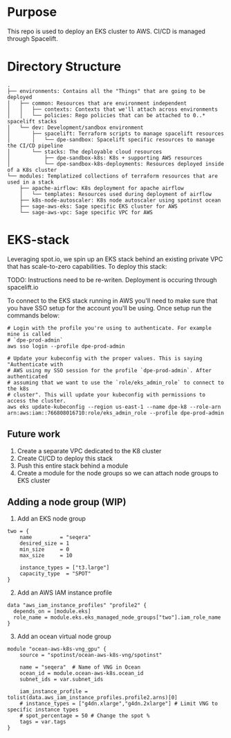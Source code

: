# Purpose

This repo is used to deploy an EKS cluster to AWS. CI/CD is managed through Spacelift.

# Directory Structure
```
.
├── environments: Contains all the "Things" that are going to be deployed
│   ├── common: Resources that are environment independent
│   │   ├── contexts: Contexts that we'll attach across environments
│   │   └── policies: Rego policies that can be attached to 0..* spacelift stacks
│   └── dev: Development/sandbox environment
│       ├── spacelift: Terraform scripts to manage spacelift resources
│       │   └── dpe-sandbox: Spacelift specific resources to manage the CI/CD pipeline
│       └── stacks: The deployable cloud resources
│           ├── dpe-sandbox-k8s: K8s + supporting AWS resources
│           └── dpe-sandbox-k8s-deployments: Resources deployed inside of a K8s cluster
└── modules: Templatized collections of terraform resources that are used in a stack
    ├── apache-airflow: K8s deployment for apache airflow
    │   └── templates: Resources used during deployment of airflow
    ├── k8s-node-autoscaler: K8s node autoscaler using spotinst ocean
    ├── sage-aws-eks: Sage specific EKS cluster for AWS
    └── sage-aws-vpc: Sage specific VPC for AWS
```


# EKS-stack

Leveraging spot.io, we spin up an EKS stack behind an existing private VPC that has scale-to-zero capabilities. To deploy this stack:

TODO: Instructions need to be re-writen. Deployment is occuring through spacelift.io

<!-- 1. log into dpe-prod via jumpcloud and export the credentials (you must have admin)
2. run `terraform apply`
3. This will deploy the terraform stack.  The terraform backend state is stored in an S3 bucket.  The terraform state is stored in the S3 bucket `s3://dpe-terraform-bucket`
4. The spot.io account token is stored in AWS secrets manager: `spotinst_token`
5. Add `AmazonEBSCSIDriverPolicy` and `SecretsManagerReadWrite` to the IAM policy -->

To connect to the EKS stack running in AWS you'll need to make sure that you have
SSO setup for the account you'll be using. Once setup run the commands below:
```
# Login with the profile you're using to authenticate. For example mine is called 
# `dpe-prod-admin`
aws sso login --profile dpe-prod-admin

# Update your kubeconfig with the proper values. This is saying "Authenticate with 
# AWS using my SSO session for the profile `dpe-prod-admin`. After authenticated 
# assuming that we want to use the `role/eks_admin_role` to connect to the k8s 
# cluster". This will update your kubeconfig with permissions to access the cluster.
aws eks update-kubeconfig --region us-east-1 --name dpe-k8 --role-arn arn:aws:iam::766808016710:role/eks_admin_role --profile dpe-prod-admin
```

## Future work

1. Create a separate VPC dedicated to the K8 cluster
2. Create CI/CD to deploy this stack
3. Push this entire stack behind a module
4. Create a module for the node groups so we can attach node groups to EKS cluster


## Adding a node group (WIP)

1. Add an EKS node group

```
two = {
    name         = "seqera"
    desired_size = 1
    min_size     = 0
    max_size     = 10

    instance_types = ["t3.large"]
    capacity_type  = "SPOT"
}
```

2. Add an AWS IAM instance profile

```
data "aws_iam_instance_profiles" "profile2" {
  depends_on = [module.eks]
  role_name = module.eks.eks_managed_node_groups["two"].iam_role_name
}
```

3. Add an ocean virtual node group

```
module "ocean-aws-k8s-vng_gpu" {
    source = "spotinst/ocean-aws-k8s-vng/spotinst"

    name = "seqera"  # Name of VNG in Ocean
    ocean_id = module.ocean-aws-k8s.ocean_id
    subnet_ids = var.subnet_ids

    iam_instance_profile = tolist(data.aws_iam_instance_profiles.profile2.arns)[0]
    # instance_types = ["g4dn.xlarge","g4dn.2xlarge"] # Limit VNG to specific instance types
    # spot_percentage = 50 # Change the spot %
    tags = var.tags
}
```